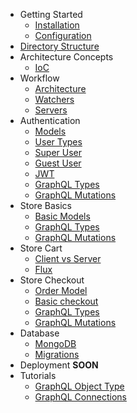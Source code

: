 - Getting Started
  - [Installation](/docs/start/installation.md)
  - [Configuration](/docs/start/configuration.md)
- [Directory Structure](/docs/structure/index.md)
- Architecture Concepts
  - [IoC](/docs/architecutre/ioc.md)
- Workflow
  - [Architecture](/docs/'workflow/architecture'.md)
  - [Watchers](/docs/workflow/watchers.md)
  - [Servers](/docs/workflow/servers.md)
- Authentication
  - [Models](/docs/auth/models.md)
  - [User Types](/docs/auth/user-types.md)
  - [Super User](/docs/auth/super-user.md)
  - [Guest User](/docs/auth/guest-user.md)
  - [JWT](/docs/auth/jwt.md)
  - [GraphQL Types](/docs/authentication/grahpql-types.md)
  - [GraphQL Mutations](/docs/authentication/grahpql-mutations.md)
- Store Basics
  - [Basic Models](/docs/store/models.md)
  - [GraphQL Types](/docs/store/grahpql-types.md)
  - [GraphQL Mutations](/docs/store/grahpql-mutations.md)
- Store Cart
  - [Client vs Server](/docs/cart/client-server.md)
  - [Flux](/docs/cart/client-server.md)
- Store Checkout
  - [Order Model](/docs/checkout/order-model.md)
  - [Basic checkout](/docs/checkout/basic-checkout.md)
  - [GraphQL Types](/docs/checkout/grahpql-types.md)
  - [GraphQL Mutations](/docs/checkout/grahpql-mutations.md)
- Database
  - [MongoDB](/docs/database/mongodb.md)
  - [Migrations](/docs/database/migrations.md)
- Deployment **SOON**
- Tutorials
  - [GraphQL Object Type](/docs/tutorials/graphql-object-type.md)
  - [GraphQL Connections](/docs/tutorials/graphql-connections.md)
